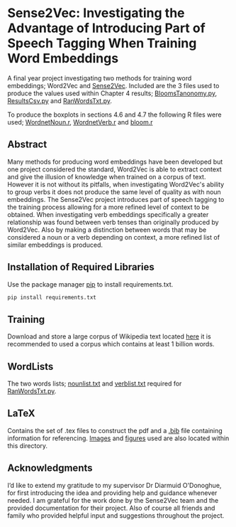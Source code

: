 # Sense2Vec: Investigating the Advantage of Introducing Part of Speech Tagging When Training Word Embeddings

A final year project investigating two methods for training word embeddings; Word2Vec and 
[Sense2Vec](https://github.com/explosion/sense2vec). Included are the 3 files used to produce the values used within 
Chapter 4 results; [BloomsTanonomy.py](../../BloomsTaxonomy.py), 
[ResultsCsv.py](../../ResultsCsv.py) and 
[RanWordsTxt.py](../../RanWordsTxt.py).

To produce the boxplots in sections 4.6 and 4.7 the following R files were used; [WordnetNoun.r](../../WordnetNoun.r),
[WordnetVerb.r](../../WordnetVerb.r) and [bloom.r](../../bloom.r)

## Abstract
Many methods for producing word embeddings have been developed but one project considered the standard, Word2Vec is 
able to extract context and give the illusion of knowledge when trained on a corpus of text. However it is not without 
its pitfalls, when investigating Word2Vec's ability to group verbs it does not produce the same level of quality as with
 noun embeddings. The Sense2Vec project introduces part of speech tagging to the training process allowing for a more 
 refined level of context to be obtained. When investigating verb embeddings specifically a greater relationship was 
 found between verb tenses than originally produced by Word2Vec. Also by making a distinction between words that may be 
 considered a noun or a verb depending on context, a more refined list of similar embeddings is produced.

## Installation of Required Libraries

Use the package manager [pip](https://pip.pypa.io/en/stable/) to install requirements.txt.

```bash
pip install requirements.txt
```

## Training

Download and store a large corpus of Wikipedia text located [here](https://dumps.wikimedia.org/enwiki/) it is 
recommended to used a corpus which contains at least 1 billion words.

## WordLists
The two words lists; [nounlist.txt](../../WordLists/nounlist.txt) and [verblist.txt](../../WordLists/verblist.txt) 
required for [RanWordsTxt.py](../../RanWordsTxt.py).

## LaTeX
Contains the set of .tex files to construct the pdf and a [.bib](../../LaTeX/Thesis.bib) file containing information for
 referencing. [Images](../../LaTeX/images) and [figures](../../LaTeX/images) used are also located within this 
directory.

## Acknowledgments
I’d like to extend my gratitude to my supervisor Dr Diarmuid O'Donoghue, for first introducing the idea and providing 
help and guidance whenever needed. I am grateful for the work done by the Sense2Vec team and the provided documentation 
for their project. Also of course all friends and family who provided helpful input and suggestions throughout the 
project.